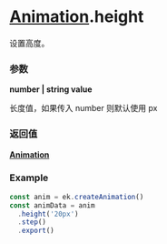 # [Animation](./../Animation).height

设置高度。

### 参数

**number | string value**

长度值，如果传入 number 则默认使用 px

### 返回值

**[Animation](./../Animation)**

### Example

```ts
const anim = ek.createAnimation()
const animData = anim
  .height('20px')
  .step()
  .export()
```
